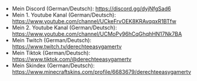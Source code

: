 - Mein Discord (German/Deutsch): https://discord.gg/dyjNfgSad6
- Mein 1. Youtube Kanal (German/Deutsch): https://www.youtube.com/channel/UCkeFrvOEK8KRAvqqxR1BTfw
- Mein 2. Youtube Kanal (German/Deutsch): https://www.youtube.com/channel/UCMoPy96hCqGhqhHN17Nk7BA
- Mein Twitch (German/Deutsch): https://www.twitch.tv/derechteeasygamertv
- Mein Tiktok (German/Deutsch): https://www.tiktok.com/@derechteeasygamertv
- Mein Skindex (German/Deutsch): https://www.minecraftskins.com/profile/6683679/derechteeasygamertv
